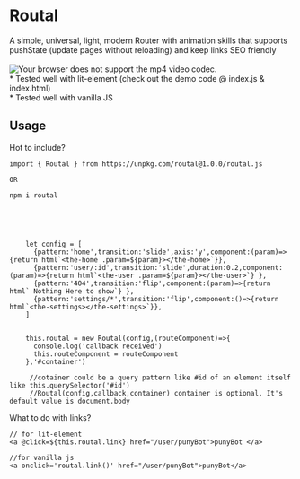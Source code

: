 
<h1>Routal</h1>
 A simple, universal, light, modern Router with animation skills that supports pushState (update pages without reloading) and keep links SEO friendly
 <br> <br>
<img src="https://media2.giphy.com/media/H4guKWG4L9Ak4L7lM4/giphy.gif" title="Your browser does not support the mp4 video codec.">
  <br>
* Tested well with lit-element (check out the demo code @ index.js & index.html)<br>
* Tested well with vanilla JS<br>


## Usage


Hot to include?
```
import { Routal } from https://unpkg.com/routal@1.0.0/routal.js

OR

npm i routal
```


<br>



```


    let config = [
      {pattern:'home',transition:'slide',axis:'y',component:(param)=>{return html`<the-home .param=${param}></the-home>`}},
      {pattern:'user/:id',transition:'slide',duration:0.2,component:(param)=>{return html`<the-user .param=${param}></the-user>`} },
      {pattern:'404',transition:'flip',component:(param)=>{return html` Nothing Here to show`} },
      {pattern:'settings/*',transition:'flip',component:()=>{return html`<the-settings></the-settings>`}},
    ]
    

    this.routal = new Routal(config,(routeComponent)=>{
      console.log('callback received')
      this.routeComponent = routeComponent
    },'#container')

     //cotainer could be a query pattern like #id of an element itself like this.querySelector('#id')
     //Routal(config,callback,container) container is optional, It's default value is document.body

```

What to do with links?
```
// for lit-element
<a @click=${this.routal.link} href="/user/punyBot">punyBot </a> 

//for vanilla js
<a onclick='routal.link()' href="/user/punyBot">punyBot</a>
```